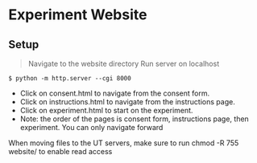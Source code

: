 # Experiment Website

## Setup

> Navigate to the website directory
> Run server on localhost

```shell
$ python -m http.server --cgi 8000
```

-   Click on consent.html to navigate from the consent form.
-   Click on instructions.html to navigate from the instructions page.
-   Click on experiment.html to start on the experiment.
-   Note: the order of the pages is consent form, instructions page, then experiment. You can only navigate forward


When moving files to the UT servers, make sure to run chmod -R 755 website/ to enable read access